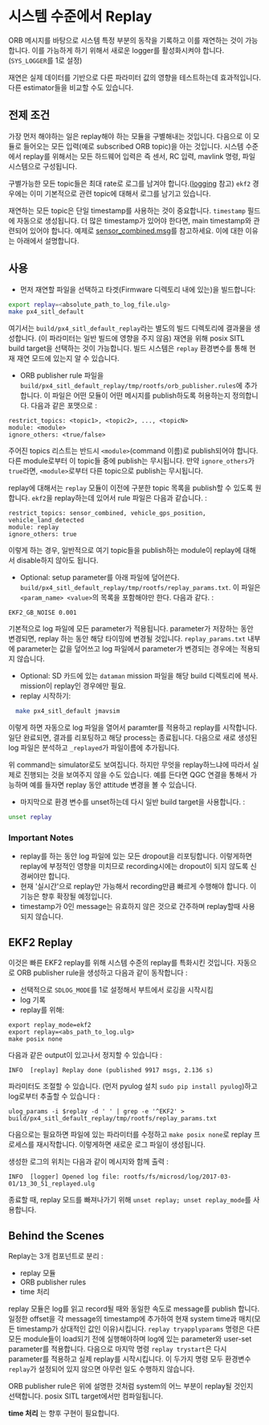 # 시스템 수준에서 Replay
ORB 메시지를 바탕으로 시스템 특정 부분의 동작을 기록하고 이를 재연하는 것이 가능합니다. 이를 가능하게 하기 위해서 새로운 logger를 활성화시켜야 합니다.(`SYS_LOGGER`를 1로 설정)

재연은 실제 데이터를 기반으로 다른 파라미터 값의 영향을 테스트하는데 효과적입니다. 다른 estimator들을 비교할 수도 있습니다.

## 전제 조건
가장 먼저 해야하는 일은 replay해야 하는 모듈을 구별해내는 것입니다.
다음으로 이 모듈로 들어오는 모든 입력(예로 subscribed ORB topic)을 아는 것입니다. 시스템 수준에서 replay를 위해서는 모든 하드웨어 입력은 즉 센서, RC 입력, mavlink 명령, 파일 시스템으로 구성됩니다.

구별가능한 모든 topic들은 최대 rate로 로그를 남겨야 합니다.([logging](../log/logging.md) 참고) `ekf2` 경우에는 이미 기본적으로 관련 topic에 대해서 로그를 남기고 있습니다.

재연하는 모든 topic은 단일 timestamp를 사용하는 것이 중요합니다. `timestamp` 필드에 자동으로 생성됩니다. 더 많은 timestamp가 있어야 한다면, main timestamp와 관련되어 있어야 합니다. 예제로 [sensor_combined.msg](https://github.com/PX4/Firmware/blob/master/msg/sensor_combined.msg)를 참고하세요.
이에 대한 이유는 아래에서 설명합니다.

## 사용

- 먼저 재연할 파일을 선택하고 타겟(Firmware 디렉토리 내에 있는)을 빌드합니다:
```sh
export replay=<absolute_path_to_log_file.ulg>
make px4_sitl_default
```
  여기서는 `build/px4_sitl_default_replay`라는 별도의 빌드 디렉토리에 결과물을 생성합니다. (이 파라미터는 일반 빌드에 영향을 주지 않음) 재연을 위해 posix SITL build target을 선택하는 것이 가능합니다. 빌드 시스템은 `replay` 환경변수를 통해 현재 재연 모드에 있는지 알 수 있습니다.
- ORB publisher rule 파일을
  `build/px4_sitl_default_replay/tmp/rootfs/orb_publisher.rules`에 추가합니다.
  이 파일은 어떤 모듈이 어떤 메시지를 publish하도록 허용하는지 정의합니다.
  다음과 같은 포맷으로 :
```
restrict_topics: <topic1>, <topic2>, ..., <topicN>
module: <module>
ignore_others: <true/false>
```
  주어진 topics 리스트는 반드시 `<module>`(command 이름)로 publish되어야 합니다. 다른 module로부터 이 topic들 중에 publish는 무시됩니다. 만약 `ignore_others`가 `true`라면, `<module>`로부터 다른 topic으로 publish는 무시됩니다.

  replay에 대해서는 `replay` 모듈이 이전에 구분한 topic 목록을 publish할 수 있도록 원합니다. `ekf2`을 replay하는데 있어서 rule 파일은 다음과 같습니다. :
```
restrict_topics: sensor_combined, vehicle_gps_position, vehicle_land_detected
module: replay
ignore_others: true
```

  이렇게 하는 경우, 일반적으로 여기 topic들을 publish하는 module이 replay에 대해서 disable하지 않아도 됩니다.

- Optional: setup parameter를 아래 파일에 덮어쓴다.
  `build/px4_sitl_default_replay/tmp/rootfs/replay_params.txt`.
  이 파일은 `<param_name> <value>`의 목록을 포함해야만 한다. 다음과 같다. :
```
EKF2_GB_NOISE 0.001
```

  기본적으로 log 파일에 모든 parameter가 적용됩니다. parameter가 저장하는 동안 변경되면, replay 하는 동안 해당 타이밍에 변경될 것입니다. `replay_params.txt` 내부에 parameter는 값을 덮어쓰고 log 파일에서 parameter가 변경되는 경우에는 적용되지 않습니다.
- Optional: SD 카드에 있는 `dataman` mission 파일을 해당 build 디렉토리에 복사. mission이 replay인 경우에만 필요.
- replay 시작하기:
```sh
  make px4_sitl_default jmavsim
```
  이렇게 하면 자동으로 log 파일을 열어서 paramter를 적용하고 replay를 시작합니다. 일단 완료되면, 결과를 리포팅하고 해당 process는 종료됩니다. 다음으로 새로 생성된 log 파일은 분석하고 `_replayed`가 파일이름에 추가됩니다.

  위 command는 simulator로도 보여집니다. 하지만 무엇을 replay하느냐에 따라서 실제로 진행되는 것을 보여주지 않을 수도 있습니다. 예를 든다면 QGC 연결을 통해서 가능하며 예를 들자면 replay 동안 attitude 변경을 볼 수 있습니다.

- 마지막으로 환경 변수를 unset하는데 다시 일반 build target을 사용합니다. :
```sh
unset replay
```

### Important Notes

- replay를 하는 동안 log 파일에 있는 모든 dropout을 리포팅합니다. 이렇게하면 replay에 부정적인 영향을 미치므로 recording시에는 dropout이 되지 않도록 신경써야만 합니다.
- 현재 '실시간'으로 replay만 가능해서 recording만큼 빠르게 수행해야 합니다. 이 기능은 향후 확장될 예정입니다.
- timestamp가 0인 message는 유효하지 않은 것으로 간주하며 replay할때 사용되지 않습니다.

## EKF2 Replay

이것은 빠른 EKF2 replay를 위해 시스템 수준의 replay를 특화시킨 것입니다. 자동으로 ORB publisher rule을 생성하고 다음과 같이 동작합니다 :

* 선택적으로 `SDLOG_MODE`를 1로 설정해서 부트에서 로깅을 시작시킴
* log 기록
* replay를 위해:

```
export replay_mode=ekf2
export replay=<abs_path_to_log.ulg>
make posix none
```

다음과 같은 output이 있고나서 정지할 수 있습니다 :

```
INFO  [replay] Replay done (published 9917 msgs, 2.136 s)
```

파라미터도 조절할 수 있습니다. \(먼저 pyulog 설치 `sudo pip install pyulog`\)하고 log로부터 추출할 수 있습니다 :

```
ulog_params -i $replay -d ' ' | grep -e '^EKF2' > build/px4_sitl_default_replay/tmp/rootfs/replay_params.txt
```
다음으로는 필요하면 파일에 있는 파라미터를 수정하고 `make posix none`로 replay 프로세스를 재시작합니다. 이렇게하면 새로운 로그 파일이 생성됩니다.

생성한 로그의 위치는 다음과 같이 메시지와 함께 출력 :

```
INFO  [logger] Opened log file: rootfs/fs/microsd/log/2017-03-01/13_30_51_replayed.ulg
```

종료할 때, replay 모드를 빠져나가기 위해 `unset replay; unset replay_mode`를 사용합니다.

## Behind the Scenes

Replay는 3개 컴포넌트로 분리 :
- replay 모듈
- ORB publisher rules
- time 처리

replay 모듈은 log를 읽고 record될 때와 동일한 속도로 message를 publish 합니다. 일정한 offset을 각 message의 timestamp에 추가하여 현재 system time과 매치(모든 timestamp가 상대적인 값인 이유)시킵니다. `replay tryapplyparams` 명령은 다른 모든 module들이 load되기 전에 실행해야하며 log에 있는 parameter와 user-set parameter를 적용합니다. 다음으로 마지막 명령 `replay trystart`은 다시 parameter를 적용하고 실제 replay를 시작시킵니다. 이 두가지 명령 모두 환경변수 `replay`가 설정되어 있지 않으면 아무런 일도 수행하지 않습니다.

ORB publisher rule은 위에 설명한 것처럼 system의 어느 부분이 replay될 것인지 선택합니다. posix SITL target에서만 컴파일됩니다.

**time 처리** 는 향후 구현이 필요합니다.
